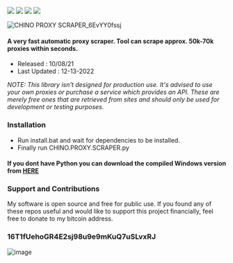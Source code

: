<a href="https://github.com/chainski/CHINO-PROXY-SCRAPER"><img src="https://img.shields.io/badge/OPEN--SOURCE-YES-green"></a>
<a href="https://github.com/chainski/CHINO-PROXY-SCRAPER"><img src="https://img.shields.io/badge/PYTHON-3.10-green"></a>
<a href="https://github.com/chainski/CHINO-PROXY-SCRAPER"><img src="https://img.shields.io/badge/license-GPL--3.0-orange"></a> 
<a href="https://github.com/chainski/CHINO-PROXY-SCRAPER/releases"><img src="https://img.shields.io/github/v/release/chainski/CHINO-PROXY-SCRAPER?style=plastic"></a> 

  
![CHINO PROXY SCRAPER_6EvYY0fssj](https://user-images.githubusercontent.com/96607632/181097959-8ca9e874-6059-4a06-a0e2-4e76fdde4c20.png)


#### A very fast automatic proxy scraper. Tool can scrape approx. 50k-70k proxies within seconds.

- Released : 10/08/21
- Last Updated : 12-13-2022

*NOTE: This library isn't designed for production use. It's advised to use your own proxies or purchase a service which provides an API. These are merely free ones that are retrieved from sites and should only be used for development or testing purposes.*

### Installation
- Run install.bat and wait for dependencies to be installed.
- Finally run CHINO.PROXY.SCRAPER.py

#### If you dont have Python you can download the compiled Windows version from [HERE](https://github.com/chainski/CHINO-PROXY-SCRAPER/releases)

### Support and Contributions
My software is open source and free for public use. 
If you found any of these repos useful and would like to support this project financially, 
feel free to donate to my bitcoin address.

### 16T1fUehoGR4E2sj98u9e9mKuQ7uSLvxRJ
![image](https://user-images.githubusercontent.com/96607632/173610346-a08309b7-7ce5-4be8-88f2-d79cb6e9c3bf.png)




